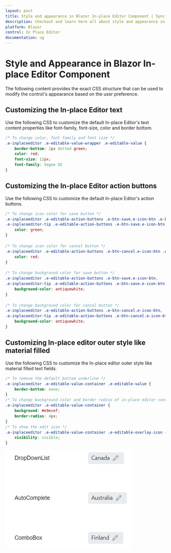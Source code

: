 ```yaml
---
layout: post
title: Style and appearance in Blazor In-place Editor Component | Syncfusion
description: Checkout and learn here all about style and appearance in Syncfusion Blazor In-place Editor component and more.
platform: Blazor
control: In Place Editor 
documentation: ug
---
```


# Style and Appearance in Blazor In-place Editor Component

The following content provides the exact CSS structure that can be used to modify the control's appearance based on the user preference.

## Customizing the In-place Editor text

Use the following CSS to customize the default In-place Editor's text content properties like font-family, font-size, color and border bottom.

```css
/* To change color, font family and font size */
.e-inplaceeditor .e-editable-value-wrapper .e-editable-value {
    border-bottom: 2px dotted green;
    color: red;
    font-size: 12px;
    font-family: Segoe UI
}
```

## Customizing the In-place Editor action buttons

Use the following CSS to customize the default In-place Editor's action buttons.

```css
/* To change icon color for save button */
.e-inplaceeditor .e-editable-action-buttons .e-btn-save.e-icon-btn .e-btn-icon.e-icons,
.e-inplaceeditor-tip .e-editable-action-buttons .e-btn-save.e-icon-btn .e-btn-icon.e-icons{
    color: green;
}

/* To change icon color for cancel button */
.e-inplaceeditor .e-editable-action-buttons .e-btn-cancel.e-icon-btn .e-btn-icon.e-icons,  .e-inplaceeditor-tip .e-editable-action-buttons .e-btn-cancel.e-icon-btn .e-btn-icon.e-icons {
    color: red;
}

/* To change background color for save button */
.e-inplaceeditor .e-editable-action-buttons .e-btn-save.e-icon-btn,
.e-inplaceeditor-tip .e-editable-action-buttons .e-btn-save.e-icon-btn {
    background-color: antiquewhite;
}

/* To change background color for cancel button */
.e-inplaceeditor .e-editable-action-buttons .e-btn-cancel.e-icon-btn,
.e-inplaceeditor-tip .e-editable-action-buttons .e-btn-cancel.e-icon-btn {
    background-color: antiquewhite;
}
```

## Customizing In-place editor outer style like material filled

Use the following CSS to customize the In-place editor outer style like material filled text fields.

```css
/* To remove the default bottom underline */
.e-inplaceeditor .e-editable-value-container .e-editable-value {
    border-bottom: none;
}
/* To change background color and border radius of in-place editor container */
.e-inplaceeditor .e-editable-value-container {
    background: #e9ecef;
    border-radius: 4px;
}
/* To show the edit icon */
.e-inplaceeditor .e-editable-value-container .e-editable-overlay-icon {
    visibility: visible;
}

```

![Blazor In-place Editor outer style like material filled](./images/outer-style-like-material-filled.png)
